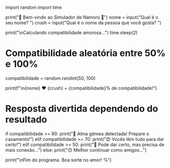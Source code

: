 import random
import time

print("💖 Bem-vindo ao Simulador de Namoro 💖")
nome = input("Qual é o seu nome? ")
crush = input("Qual é o nome da pessoa que você gosta? ")

print("\nCalculando compatibilidade amorosa...")
time.sleep(2)

# Compatibilidade aleatória entre 50% e 100%
compatibilidade = random.randint(50, 100)

print(f"\n{nome} ❤️ {crush} = {compatibilidade}% de compatibilidade!")

# Resposta divertida dependendo do resultado
if compatibilidade >= 90:
    print("💍 Alma gêmea detectada! Prepare o casamento!")
elif compatibilidade >= 70:
    print("😍 Vocês têm tudo para dar certo!")
elif compatibilidade >= 50:
    print("🙂 Pode dar certo, mas precisa de mais conexão...")
else:
    print("🙃 Melhor continuar como amigos...")

print("\nFim do programa. Boa sorte no amor! 💘")
